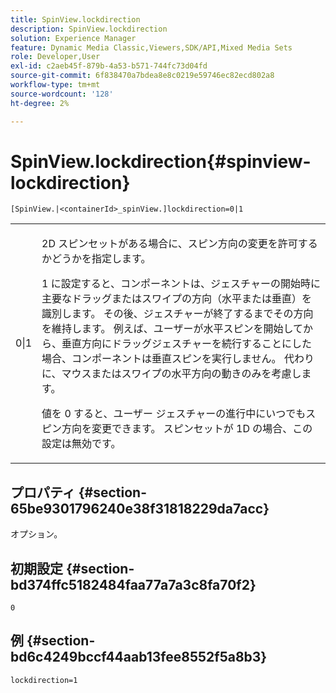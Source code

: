 ```yaml
---
title: SpinView.lockdirection
description: SpinView.lockdirection
solution: Experience Manager
feature: Dynamic Media Classic,Viewers,SDK/API,Mixed Media Sets
role: Developer,User
exl-id: c2aeb45f-879b-4a53-b571-744fc73d04fd
source-git-commit: 6f838470a7bdea8e8c0219e59746ec82ecd802a8
workflow-type: tm+mt
source-wordcount: '128'
ht-degree: 2%

---
```


# SpinView.lockdirection{#spinview-lockdirection}

`[SpinView.|<containerId>_spinView.]lockdirection=0|1`

<table id="table_18D47E7C6A2D4D68B94225CB621D5F7C"> 
 <tbody> 
  <tr> 
   <td colname="col1"> <p> <span class="codeph"> 0|1 </span> </p> </td> 
   <td colname="col2"> <p> 2D スピンセットがある場合に、スピン方向の変更を許可するかどうかを指定します。 </p> <p><span class="codeph"> 1</span> に設定すると、コンポーネントは、ジェスチャーの開始時に主要なドラッグまたはスワイプの方向（水平または垂直）を識別します。 その後、ジェスチャーが終了するまでその方向を維持します。 例えば、ユーザーが水平スピンを開始してから、垂直方向にドラッグジェスチャーを続行することにした場合、コンポーネントは垂直スピンを実行しません。 代わりに、マウスまたはスワイプの水平方向の動きのみを考慮します。 </p> <p>値を 0<span class="codeph"> すると、ユーザー </span> ジェスチャーの進行中にいつでもスピン方向を変更できます。 スピンセットが 1D の場合、この設定は無効です。 </p> </td> 
  </tr> 
 </tbody> 
</table>

## プロパティ {#section-65be9301796240e38f31818229da7acc}

オプション。

## 初期設定 {#section-bd374ffc5182484faa77a7a3c8fa70f2}

`0`

## 例 {#section-bd6c4249bccf44aab13fee8552f5a8b3}

`lockdirection=1`
